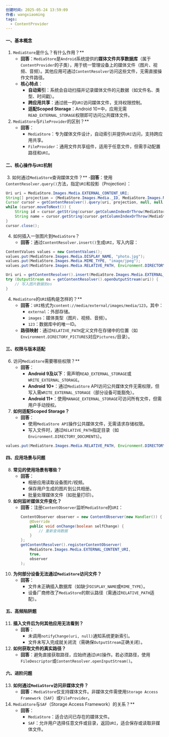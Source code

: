 ```yaml
---
创建时间: 2025-05-24 13:59:09
作者: wangxiaoming
tags:
  - ContentProvider
---
```

#### 一、基本概念
1. `MediaStore`是什么？有什么作用？​**​
    - ​**回答**​：`MediaStore`是`Android`系统提供的**媒体文件共享数据库**​（属于`ContentProvider`的子类），用于统一管理设备上的媒体文件（图片、视频、音频）。其他应用可通过`ContentResolver`访问这些文件，无需直接操作文件路径。
    - ​**核心特点**​：
        - ​**自动索引**​：系统会自动扫描并记录媒体文件的元数据（如文件名、类型、时间戳）。
        - ​**跨应用共享**​：通过统一的`URI`访问媒体文件，支持权限控制。
        - ​**适配Scoped Storage**​：Android 10+中，应用无需`READ_EXTERNAL_STORAGE`权限即可访问公共媒体文件。
2. ​`MediaStore`与`FileProvider`的区别？​**​
    - ​**回答**​：
        - ​`MediaStore`​：专为媒体文件设计，自动索引并提供`URI`访问，支持跨应用共享。
        - ​`FileProvider`​：通用文件共享组件，适用于任意文件，但需手动配置路径和`URI`。
#### 二、核心操作与`URI`机制
​   3. ​如何通过`MediaStore`查询媒体文件？​**​
    - ​**回答**​：使用`ContentResolver.query()`方法，指定`URI`和投影（Projection）：
```java
Uri uri = MediaStore.Images.Media.EXTERNAL_CONTENT_URI;
String[] projection = {MediaStore.Images.Media._ID, MediaStore.Images.Media.DISPLAY_NAME};
Cursor cursor = getContentResolver().query(uri, projection, null, null, null);
while (cursor.moveToNext()) {
    String id = cursor.getString(cursor.getColumnIndexOrThrow(MediaStore.Images.Media._ID));
    String name = cursor.getString(cursor.getColumnIndexOrThrow(MediaStore.Images.Media.DISPLAY_NAME));
}
cursor.close();
```
4. ​如何插入一张图片到`MediaStore`？​​
    - ​**回答**​：通过`ContentResolver.insert()`生成`URI`，写入内容：
```java
ContentValues values = new ContentValues();
values.put(MediaStore.Images.Media.DISPLAY_NAME, "photo.jpg");
values.put(MediaStore.Images.Media.MIME_TYPE, "image/jpeg");
values.put(MediaStore.Images.Media.RELATIVE_PATH, Environment.DIRECTORY_PICTURES + "/MyApp/");

Uri uri = getContentResolver().insert(MediaStore.Images.Media.EXTERNAL_CONTENT_URI, values);
try (OutputStream os = getContentResolver().openOutputStream(uri)) {
    // 写入图片数据到os
}
```
4. ​`MediaStore`的`URI`结构是怎样的？​**​
    - ​**回答**​：`URI`格式为`content://media/external/images/media/123`，其中：
        - `external`：外部存储。
        - `images`：媒体类型（图片、视频、音频）。
        - `123`：数据库中的唯一ID。
    - ​**路径映射**​：通过`RELATIVE_PATH`定义文件在存储中的位置（如`Environment.DIRECTORY_PICTURES`对应`Pictures/`目录）。
#### 三、权限与版本适配
6. ​访问`MediaStore`需要哪些权限？​**​
    - ​**回答**​：
        - ​**Android 9及以下**​：需声明`READ_EXTERNAL_STORAGE`或`WRITE_EXTERNAL_STORAGE`。
        - ​**Android 10+​**​：通过`MediaStore` API访问公共媒体文件无需权限，但写入需`WRITE_EXTERNAL_STORAGE`（部分设备可能豁免）。
        - ​**Android 11+​**​：使用`MANAGE_EXTERNAL_STORAGE`可访问所有文件，但需用户手动授权。
7. ​**如何适配Scoped Storage？​**​
    - ​**回答**​：
        - 使用`MediaStore API`操作公共媒体文件，无需请求存储权限。
        - 写入文件时，通过`RELATIVE_PATH`指定目录（如`Environment.DIRECTORY_DOCUMENTS`）。
```java
values.put(MediaStore.Images.Media.RELATIVE_PATH, Environment.DIRECTORY_DOCUMENTS + "/MyApp/");
```
#### 四、应用场景与问题
8. **常见的使用场景有哪些？​**​
    - ​**回答**​：
        - 相册应用读取设备图片/视频。
        - 保存用户生成的图片到公共相册。
        - 批量处理媒体文件（如批量打印）。
9. ​**如何监听媒体文件变化？​**​
    - ​**回答**​：注册`ContentObserver`监听`MediaStore`的`URI`：
        ```java
        ContentObserver observer = new ContentObserver(new Handler()) {
            @Override
            public void onChange(boolean selfChange) {
                // 重新查询数据
            }
        };
        getContentResolver().registerContentObserver(
            MediaStore.Images.Media.EXTERNAL_CONTENT_URI, 
            true, 
            observer
        );
        ```
10. ​**为何部分设备无法通过`MediaStore`访问文件？​**​
    - ​**回答**​：
        - 文件未正确插入数据库（如缺少`DISPLAY_NAME`或`MIME_TYPE`）。
        - 设备厂商修改了`MediaStore`的默认路径（需通过`RELATIVE_PATH`适配）。
#### 五、高频陷阱题
11. ​**插入文件后为何其他应用无法看到？​**​
    - ​**回答**​：
        - 未调用`notifyChange(uri, null)`通知系统更新索引。
        - 文件未写入完成就关闭流（需确保`OutputStream`正确关闭）。
12. ​**如何获取文件的真实路径？​**​
    - ​**回答**​：避免直接获取路径，应始终通过`URI`操作。若必须路径，使用`FileDescriptor`或`ContentResolver.openInputStream()`。
#### 六、进阶问题
13. ​**如何通过`MediaStore`访问非媒体文件？​**​
    - ​**回答**​：`MediaStore`仅支持媒体文件。非媒体文件需使用`Storage Access Framework`（`SAF`）或`FileProvider`。
14. ​`MediaStore`与`SAF`（Storage Access Framework）的关系？​**​
    - ​**回答**​：
        - ​`MediaStore`​：适合访问已存在的媒体文件。
        - ​`SAF`​：允许用户选择任意文件或目录，返回`URI`，适合保存或读取非媒体文件。